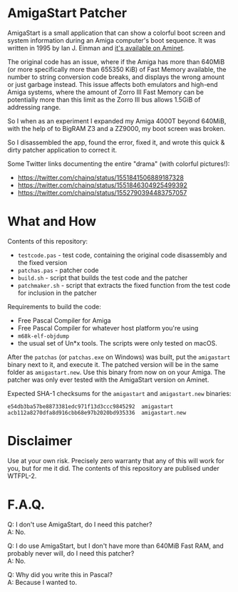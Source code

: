 # AmigaStart Patcher

AmigaStart is a small application that can show a colorful boot screen and system
information during an Amiga computer's boot sequence. It was written in 1995 by Ian J. Einman
and [it's available on Aminet](http://aminet.net/package/util/boot/AmigaStart95_8).

The original code has an issue, where if the Amiga has more than 640MiB (or more
specifically more than 655350 KiB) of Fast Memory available, the number to string
conversion code breaks, and displays the wrong amount or just garbage instead.
This issue affects both emulators and high-end Amiga systems, where the amount of
Zorro III Fast Memory can be potentially more than this limit as the Zorro III bus
allows 1.5GiB of addressing range.

So I when as an experiment I expanded my Amiga 4000T beyond 640MiB, with the help
of to BigRAM Z3 and a ZZ9000, my boot screen was broken.

So I disassembled the app, found the error, fixed it, and wrote this quick & dirty
patcher application to correct it.

Some Twitter links documenting the entire "drama" (with colorful pictures!):

* https://twitter.com/chainq/status/1551841506889187328
* https://twitter.com/chainq/status/1551846304925499392
* https://twitter.com/chainq/status/1552790394483757057

# What and How

Contents of this repository:
* `testcode.pas` - test code, containing the original code disassembly and the fixed version
* `patchas.pas` - patcher code
* `build.sh` - script that builds the test code and the patcher
* `patchmaker.sh` - script that extracts the fixed function from the test code for inclusion in the patcher

Requirements to build the code:
* Free Pascal Compiler for Amiga
* Free Pascal Compiler for whatever host platform you're using
* `m68k-elf-objdump`
* the usual set of Un*x tools. The scripts were only tested on macOS.

After the `patchas` (or `patchas.exe` on Windows) was built, put the `amigastart` binary next to it, and execute it. The patched version will be in the same folder as `amigastart.new`. Use this binary from now on on your Amiga. The patcher was only ever tested with the AmigaStart version on Aminet.

Expected SHA-1 checksums for the `amigastart` and `amigastart.new` binaries:
```
e54db3ba57be8873381edc971f13d3ccc9845292  amigastart
acb112a8270dfa8d916cbb68e97b2020bd935336  amigastart.new
```

# Disclaimer

Use at your own risk. Precisely zero warranty that any of this will work for you,
but for me it did. The contents of this repository are publised under WTFPL-2.

# F.A.Q.

Q: I don't use AmigaStart, do I need this patcher?  
A: No.

Q: I do use AmigaStart, but I don't have more than 640MiB Fast RAM, and probably never will, do I need this patcher?  
A: No.

Q: Why did you write this in Pascal?  
A: Because I wanted to.
